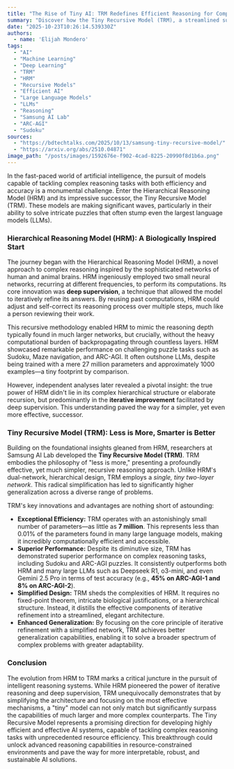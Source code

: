```yaml
---
title: "The Rise of Tiny AI: TRM Redefines Efficient Reasoning for Complex Puzzles"
summary: "Discover how the Tiny Recursive Model (TRM), a streamlined successor to the Hierarchical Reasoning Model (HRM), is revolutionizing complex reasoning in AI. Operating with a fraction of the parameters of large language models, TRM delivers superior performance and efficiency, proving that sometimes, less truly is more."
date: "2025-10-23T10:26:14.539330Z"
authors:
  - name: 'Elijah Mondero'
tags:
  - "AI"
  - "Machine Learning"
  - "Deep Learning"
  - "TRM"
  - "HRM"
  - "Recursive Models"
  - "Efficient AI"
  - "Large Language Models"
  - "LLMs"
  - "Reasoning"
  - "Samsung AI Lab"
  - "ARC-AGI"
  - "Sudoku"
sources:
  - "https://bdtechtalks.com/2025/10/13/samsung-tiny-recursive-model/"
  - "https://arxiv.org/abs/2510.04871"
image_path: "/posts/images/1592676e-f902-4cad-8225-20990f8d1b6a.png"
---
```


In the fast-paced world of artificial intelligence, the pursuit of models capable of tackling complex reasoning tasks with both efficiency and accuracy is a monumental challenge. Enter the Hierarchical Reasoning Model (HRM) and its impressive successor, the Tiny Recursive Model (TRM). These models are making significant waves, particularly in their ability to solve intricate puzzles that often stump even the largest language models (LLMs).

### Hierarchical Reasoning Model (HRM): A Biologically Inspired Start

The journey began with the Hierarchical Reasoning Model (HRM), a novel approach to complex reasoning inspired by the sophisticated networks of human and animal brains. HRM ingeniously employed two small neural networks, recurring at different frequencies, to perform its computations. Its core innovation was **deep supervision**, a technique that allowed the model to iteratively refine its answers. By reusing past computations, HRM could adjust and self-correct its reasoning process over multiple steps, much like a person reviewing their work.

This recursive methodology enabled HRM to mimic the reasoning depth typically found in much larger networks, but crucially, without the heavy computational burden of backpropagating through countless layers. HRM showcased remarkable performance on challenging puzzle tasks such as Sudoku, Maze navigation, and ARC-AGI. It often outshone LLMs, despite being trained with a mere 27 million parameters and approximately 1000 examples—a tiny footprint by comparison.

However, independent analyses later revealed a pivotal insight: the true power of HRM didn't lie in its complex hierarchical structure or elaborate recursion, but predominantly in the **iterative improvement** facilitated by deep supervision. This understanding paved the way for a simpler, yet even more effective, successor.

### Tiny Recursive Model (TRM): Less is More, Smarter is Better

Building on the foundational insights gleaned from HRM, researchers at Samsung AI Lab developed the **Tiny Recursive Model (TRM)**. TRM embodies the philosophy of "less is more," presenting a profoundly effective, yet much simpler, recursive reasoning approach. Unlike HRM's dual-network, hierarchical design, TRM employs a *single, tiny two-layer network*. This radical simplification has led to significantly higher generalization across a diverse range of problems.

TRM's key innovations and advantages are nothing short of astounding:

*   **Exceptional Efficiency:** TRM operates with an astonishingly small number of parameters—as little as **7 million**. This represents less than 0.01% of the parameters found in many large language models, making it incredibly computationally efficient and accessible.
*   **Superior Performance:** Despite its diminutive size, TRM has demonstrated superior performance on complex reasoning tasks, including Sudoku and ARC-AGI puzzles. It consistently outperforms both HRM and many large LLMs such as Deepseek R1, o3-mini, and even Gemini 2.5 Pro in terms of test accuracy (e.g., **45% on ARC-AGI-1 and 8% on ARC-AGI-2**).
*   **Simplified Design:** TRM sheds the complexities of HRM. It requires no fixed-point theorem, intricate biological justifications, or a hierarchical structure. Instead, it distills the effective components of iterative refinement into a streamlined, elegant architecture.
*   **Enhanced Generalization:** By focusing on the core principle of iterative refinement with a simplified network, TRM achieves better generalization capabilities, enabling it to solve a broader spectrum of complex problems with greater adaptability.

### Conclusion

The evolution from HRM to TRM marks a critical juncture in the pursuit of intelligent reasoning systems. While HRM pioneered the power of iterative reasoning and deep supervision, TRM unequivocally demonstrates that by simplifying the architecture and focusing on the most effective mechanisms, a "tiny" model can not only match but significantly surpass the capabilities of much larger and more complex counterparts. The Tiny Recursive Model represents a promising direction for developing highly efficient and effective AI systems, capable of tackling complex reasoning tasks with unprecedented resource efficiency. This breakthrough could unlock advanced reasoning capabilities in resource-constrained environments and pave the way for more interpretable, robust, and sustainable AI solutions.
